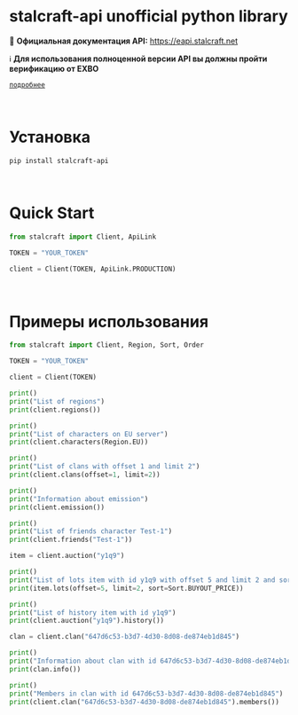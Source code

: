 # stalcraft-api unofficial python library

📄 **Официальная документация API:** https://eapi.stalcraft.net

ℹ️ **Для использования полноценной версии API вы должны пройти верификацию от EXBO**

[`подробнее`](https://eapi.stalcraft.net/registration.html)


<br>

# Установка

```console
pip install stalcraft-api
```


<br>

# Quick Start

```python
from stalcraft import Client, ApiLink

TOKEN = "YOUR_TOKEN"

client = Client(TOKEN, ApiLink.PRODUCTION)
```

<br>

# Примеры использования


```python
from stalcraft import Client, Region, Sort, Order

TOKEN = "YOUR_TOKEN"

client = Client(TOKEN)

print()
print("List of regions")
print(client.regions())

print()
print("List of characters on EU server")
print(client.characters(Region.EU))

print()
print("List of clans with offset 1 and limit 2")
print(client.clans(offset=1, limit=2))

print()
print("Information about emission")
print(client.emission())

print()
print("List of friends character Test-1")
print(client.friends("Test-1"))

item = client.auction("y1q9")

print()
print("List of lots item with id y1q9 with offset 5 and limit 2 and sort by buyout price")
print(item.lots(offset=5, limit=2, sort=Sort.BUYOUT_PRICE))

print()
print("List of history item with id y1q9")
print(client.auction("y1q9").history())

clan = client.clan("647d6c53-b3d7-4d30-8d08-de874eb1d845")

print()
print("Information about clan with id 647d6c53-b3d7-4d30-8d08-de874eb1d845")
print(clan.info())

print()
print("Members in clan with id 647d6c53-b3d7-4d30-8d08-de874eb1d845")
print(client.clan("647d6c53-b3d7-4d30-8d08-de874eb1d845").members())
```
